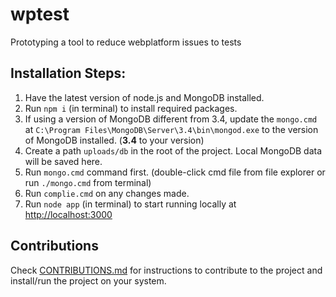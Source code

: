 # wptest
Prototyping a tool to reduce webplatform issues to tests

## Installation Steps:
1. Have the latest version of node.js and MongoDB installed.
2. Run `npm i` (in terminal) to install required packages.
2. If using a version of MongoDB different from 3.4, update the `mongo.cmd` at 
```C:\Program Files\MongoDB\Server\3.4\bin\mongod.exe``` 
to the version of MongoDB installed. (**3.4** to your version)
3. Create a path `uploads/db` in the root of the project. Local MongoDB data will be saved here.
4. Run `mongo.cmd` command first. (double-click cmd file from file explorer or run `./mongo.cmd` from terminal)
5. Run `complie.cmd` on any changes made.
6. Run `node app` (in terminal) to start running locally at <http://localhost:3000>

## Contributions
Check [CONTRIBUTIONS.md](CONTRIBUTING.md) for instructions to contribute to the project and install/run the project on your system.
